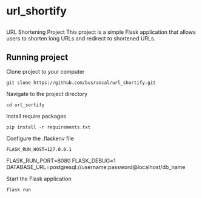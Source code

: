 # url_shortify

##
URL Shortening Project
This project is a simple Flask application that allows users to shorten long URLs and redirect to shortened URLs.

	
## Running project
Clone project to your computer

	git clone https://github.com/busraocal/url_shortify.git
 
Navigate to the project directory

	cd url_sortify

Install require packages

	pip install -r requirements.txt

Configure the .flaskenv file

	FLASK_RUN_HOST=127.0.0.1
  FLASK_RUN_PORT=8080
  FLASK_DEBUG=1
  DATABASE_URL=postgresql://username:password@localhost/db_name

		
Start the Flask application

	flask run
